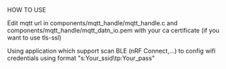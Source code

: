 HOW TO USE

Edit mqtt url in components/mqtt_handle/mqtt_handle.c and components/mqtt_handle/mqtt_datn_io.pem with your ca certificate (if you want to use tls-ssl)

Using application which support scan BLE (nRF Connect,...) to config wifi credentials using format "s:Your_ssid\tp:Your_pass"
